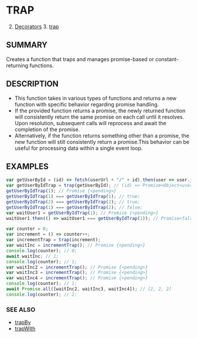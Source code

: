 # TRAP

2. [Decorators](../README.md)
    3. [trap](./README.md)

## SUMMARY

Creates a function that traps and manages promise-based or constant-returning functions.


## DESCRIPTION

  - This function takes in various types of functions and returns a new function with specific behavior regarding promise handling.
  - If the provided function returns a promise, the newly returned function will consistently return the same promise on each call until it resolves. Upon resolution, subsequent calls will reprocess and await the completion of the promise.
  - Alternatively, if the function returns something other than a promise, the new function will still consistently return a promise.This behavior can be useful for processing data within a single event loop.


## EXAMPLES

```javascript
var getUserById = (id) => fetch(userUrl + "/" + id).then(user => user.json()); // Object<user>
var getUserByIdTrap = trap(getUserById); // (id) => Promise<Object<user>>
getUserByIdTrap(1); // Promise {<pending>}
getUserByIdTrap(1) === getUserByIdTrap(1); // true;
getUserByIdTrap(2) === getUserByIdTrap(2); // true;
getUserByIdTrap(1) === getUserByIdTrap(2); // false;
var waitUser1 = getUserByIdTrap(1); // Promise {<pending>}
waitUser1.then(() => waitUser1 === getUserByIdTrap(1)); // Promise<false>

var counter = 0;
var increment = () => counter++;
var incrementTrap = trap(increment);
var waitInc = incrementTrap(); // Promise {<pending>}
console.log(counter); // 0;
await waitInc; // 1;
console.log(counter); // 1;
var waitInc2 = incrementTrap(); // Promise {<pending>}
var waitInc3 = incrementTrap(); // Promise {<pending>}
var waitInc4 = incrementTrap(); // Promise {<pending>}
console.log(counter); // 1;
await Promise.all([waitInc2, waitInc3, waitInc4]); // [2, 2, 2]
console.log(counter); // 2;
```

### SEE ALSO

- [trapBy](../trapBy/README.md)
- [trapWith](../trapWith/README.md)
